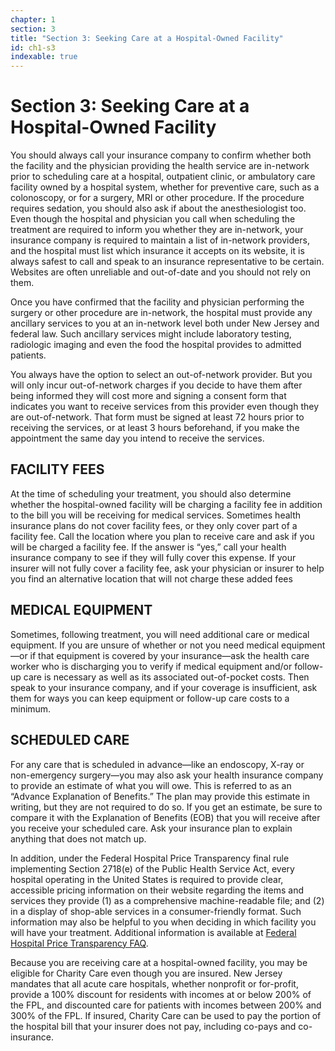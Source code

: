 ```yaml
---
chapter: 1
section: 3
title: "Section 3: Seeking Care at a Hospital-Owned Facility"
id: ch1-s3
indexable: true
---
```


# Section 3: Seeking Care at a Hospital-Owned Facility

You should always call your insurance company to confirm whether both the facility and the physician providing the health service are in-network prior to scheduling care at a hospital, outpatient clinic, or ambulatory care facility owned by a hospital system, whether for preventive care, such as a colonoscopy, or for a surgery, MRI or other procedure. If the procedure requires sedation, you should also ask if about the anesthesiologist too. Even though the hospital and physician you call when scheduling the treatment are required to inform you whether they are in-network, your insurance company is required to maintain a list of in-network providers, and the hospital must list which insurance it accepts on its website, it is always safest to call and speak to an insurance representative to be certain. Websites are often unreliable and out-of-date and you should not rely on them.

Once you have confirmed that the facility and physician performing the surgery or other procedure are in-network, the hospital must provide any ancillary services to you at an in-network level both under New Jersey and federal law. Such ancillary services might include laboratory testing, radiologic imaging and even the food the hospital provides to admitted patients.

You always have the option to select an out-of-network provider. But you will only incur out-of-network charges if you decide to have them after being informed they will cost more and signing a consent form that indicates you want to receive services from this provider even though they are out-of-network. That form must be signed at least 72 hours prior to receiving the services, or at least 3 hours beforehand, if you make the appointment the same day you intend to receive the services.

## FACILITY FEES

At the time of scheduling your treatment, you should also determine whether the hospital-owned facility will be charging a facility fee in addition to the bill you will be receiving for medical services. Sometimes health insurance plans do not cover facility fees, or they only cover part of a facility fee. Call the location where you plan to receive care and ask if you will be charged a facility fee. If the answer is “yes,” call your health insurance company to see if they will fully cover this expense. If your insurer will not fully cover a facility fee, ask your physician or insurer to help you find an alternative location that will not charge these added fees

## MEDICAL EQUIPMENT

Sometimes, following treatment, you will need additional care or medical equipment. If you are unsure of whether or not you need medical equipment—or if that equipment is covered by your insurance—ask the health care worker who is discharging you to verify if medical equipment and/or follow-up care is necessary as well as its associated out-of-pocket costs. Then speak to your insurance company, and if your coverage is insufficient, ask them for ways you can keep equipment or follow-up care costs to a minimum.

## SCHEDULED CARE

For any care that is scheduled in advance—like an endoscopy, X-ray or non-emergency surgery—you may also ask your health insurance company to provide an estimate of what you will owe. This is referred to as an “Advance Explanation of Benefits.” The plan may provide this estimate in writing, but they are not required to do so. If you get an estimate, be sure to compare it with the Explanation of Benefits (EOB) that you will receive after you receive your scheduled care. Ask your insurance plan to explain anything that does not match up.

In addition, under the Federal Hospital Price Transparency final rule implementing Section 2718(e) of the Public Health Service Act, every hospital operating in the United States is required to provide clear, accessible pricing information on their website regarding the items and services they provide (1) as a comprehensive machine-readable file; and (2) in a display of shop-able services in a consumer-friendly format. Such information may also be helpful to you when deciding in which facility you will have your treatment. Additional information is available at [Federal Hospital Price Transparency FAQ](https://www.cms.gov/files/document/hospital-price-transparency-frequently-asked-questions.pdf).

Because you are receiving care at a hospital-owned facility, you may be eligible for Charity Care even though you are insured. New Jersey mandates that all acute care hospitals, whether nonprofit or for-profit, provide a 100% discount for residents with incomes at or below 200% of the FPL, and discounted care for patients with incomes between 200% and 300% of the FPL. If insured, Charity Care can be used to pay the portion of the hospital bill that your insurer does not pay, including co-pays and co-insurance.
